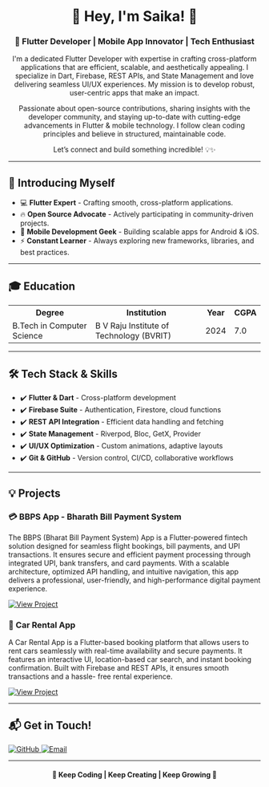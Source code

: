 <h1 align="center">👋 Hey, I'm Saika! 🚀</h1>

<h3 align="center">💙 Flutter Developer | Mobile App Innovator | Tech Enthusiast</h3>

<p align="center">
  I'm a dedicated Flutter Developer with expertise in crafting cross-platform applications  
  that are efficient, scalable, and aesthetically appealing. I specialize in Dart, Firebase, REST APIs, and State Management  
  and love delivering seamless UI/UX experiences. My mission is to develop robust, user-centric apps that make an impact.
</p>

<p align="center">
  Passionate about open-source contributions, sharing insights with the developer community,  
  and staying up-to-date with cutting-edge advancements in Flutter & mobile technology.  
  I follow clean coding principles and believe in structured, maintainable code.
</p>

<p align="center">
  Let’s connect and build something incredible! 💡✨
</p>

---

<h2>🚀 Introducing Myself</h2>
<ul>
  <li>💻 <strong>Flutter Expert</strong> - Crafting smooth, cross-platform applications.</li>
  <li>🔥 <strong>Open Source Advocate</strong> - Actively participating in community-driven projects.</li>
  <li>📱 <strong>Mobile Development Geek</strong> - Building scalable apps for Android & iOS.</li>
  <li>⚡ <strong>Constant Learner</strong> - Always exploring new frameworks, libraries, and best practices.</li>
</ul>

---

<h2>🎓 Education</h2>

<table>
  <tr>
    <th>Degree</th>
    <th>Institution</th>
    <th>Year</th>
    <th>CGPA</th>
  </tr>
  <tr>
    <td>B.Tech in Computer Science</td>
    <td>B V Raju Institute of Technology (BVRIT)</td>
    <td>2024</td>
    <td>7.0</td>
  </tr>
</table>

---

<h2>🛠 Tech Stack & Skills</h2>
<ul>
  <li>✔️ <strong>Flutter & Dart</strong> - Cross-platform development</li>
  <li>✔️ <strong>Firebase Suite</strong> - Authentication, Firestore, cloud functions</li>
  <li>✔️ <strong>REST API Integration</strong> - Efficient data handling and fetching</li>
  <li>✔️ <strong>State Management</strong> - Riverpod, Bloc, GetX, Provider</li>
  <li>✔️ <strong>UI/UX Optimization</strong> - Custom animations, adaptive layouts</li>
  <li>✔️ <strong>Git & GitHub</strong> - Version control, CI/CD, collaborative workflows</li>
</ul>

---

<h2>💡 Projects</h2>

<div>
  <h3>💳 BBPS App - Bharath Bill Payment System</h3>
  <p>The BBPS (Bharat Bill Payment System) App is a Flutter-powered fintech solution designed for seamless flight bookings, bill payments, and UPI transactions.         It ensures secure and efficient payment processing through integrated UPI, bank transfers, and card payments. With a scalable architecture, optimized               API handling, and intuitive navigation, this app delivers a professional, user-friendly, and high-performance digital payment experience.</p>
  <a href="https://github.com/saikaboppana/project_bbps" target="_blank">
    <img src="https://img.shields.io/badge/View%20Project-blue?style=for-the-badge" alt="View Project">
  </a>
</div>

<div>
  <h3>🚗 Car Rental App</h3>
  <p>A Car Rental App is a Flutter-based booking platform that allows users to rent cars seamlessly with real-time availability and secure payments. It features an         interactive UI, location-based car search, and instant booking confirmation. Built with Firebase and REST APIs, it ensures smooth transactions and a hassle-        free rental experience.</p>
  <a href="https://github.com/saikaboppana/car_rental" target="_blank">
    <img src="https://img.shields.io/badge/View%20Project-blue?style=for-the-badge" alt="View Project">
  </a>
</div>

---

<h2>📬 Get in Touch!</h2>
<p>
  <a href="https://github.com/saikaboppana" target="_blank">
    <img src="https://img.shields.io/badge/GitHub-black?style=for-the-badge&logo=github" alt="GitHub">
  </a>
  <a href="mailto:saikaboppana1145@gmail.com">
    <img src="https://img.shields.io/badge/Email-red?style=for-the-badge&logo=gmail" alt="Email">
  </a>
</p>

---

<h4 align="center">💙 Keep Coding | Keep Creating | Keep Growing 🚀</h4>
